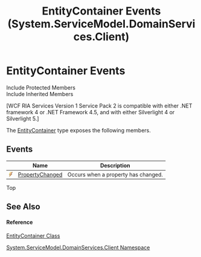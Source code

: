 ﻿---
title: EntityContainer Events (System.ServiceModel.DomainServices.Client)
TOCTitle: EntityContainer Events
ms:assetid: Events.T:System.ServiceModel.DomainServices.Client.EntityContainer
ms:mtpsurl: https://msdn.microsoft.com/en-us/library/system.servicemodel.domainservices.client.entitycontainer_events(v=VS.91)
ms:contentKeyID: 28755306
ms.date: 01/27/2012
mtps_version: v=VS.91
---

# EntityContainer Events

Include Protected Members  
Include Inherited Members  

\[WCF RIA Services Version 1 Service Pack 2 is compatible with either .NET framework 4 or .NET Framework 4.5, and with either Silverlight 4 or Silverlight 5.\]

The [EntityContainer](ff422965\(v=vs.91\).md) type exposes the following members.

## Events

<table>
<thead>
<tr class="header">
<th> </th>
<th>Name</th>
<th>Description</th>
</tr>
</thead>
<tbody>
<tr class="odd">
<td><img src="images\Ff423227.pubevent(en-us,VS.91).gif" title="Public event" alt="Public event" /></td>
<td><a href="ff423388(v=vs.91).md">PropertyChanged</a></td>
<td>Occurs when a property has changed.</td>
</tr>
</tbody>
</table>

Top

## See Also

#### Reference

[EntityContainer Class](ff422965\(v=vs.91\).md)

[System.ServiceModel.DomainServices.Client Namespace](ff422479\(v=vs.91\).md)

